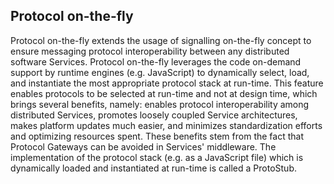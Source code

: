 ## Protocol on-the-fly

Protocol on-the-fly extends the usage of signalling on-the-fly concept to ensure messaging protocol interoperability between any distributed software Services.
Protocol on-the-fly leverages the code on-demand support by runtime engines (e.g. JavaScript) to dynamically select, load, and instantiate the most appropriate protocol stack at run-time.
This feature enables protocols to be selected at run-time and not at design time, which brings several benefits, namely: enables protocol interoperability among distributed Services, promotes loosely coupled Service architectures, makes platform updates much easier, and minimizes standardization efforts and optimizing resources spent.
These benefits stem from the fact that Protocol Gateways can be avoided in Services' middleware.
The implementation of the protocol stack (e.g. as a JavaScript file) which is dynamically loaded and instantiated at run-time is called a ProtoStub.
